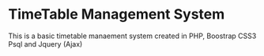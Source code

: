 # TimeTable Management System

This is a basic timetable manaement system created in PHP,
Boostrap
CSS3
Psql and Jquery (Ajax)






